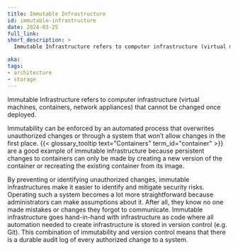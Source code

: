 ```yaml
---
title: Immutable Infrastructure
id: immutable-infrastructure
date: 2024-03-25
full_link:
short_description: >
  Immutable Infrastructure refers to computer infrastructure (virtual machines, containers, network appliances) that cannot be changed once deployed

aka: 
tags:
- architecture
- storage
---
```

 Immutable Infrastructure refers to computer infrastructure (virtual machines, containers, network appliances) that cannot be changed once deployed.

<!--more-->

Immutability can be enforced by an automated process that overwrites unauthorized changes or through a system that won’t allow changes in the first place.
{{< glossary_tooltip text="Containers" term_id="container" >}} are a good example of immutable infrastructure because persistent changes to containers
can only be made by creating a new version of the container or recreating the existing container from its image.

By preventing or identifying unauthorized changes, immutable infrastructures make it easier to identify and mitigate security risks. 
Operating such a system becomes a lot more straightforward because administrators can make assumptions about it.
After all, they know no one made mistakes or changes they forgot to communicate.
Immutable infrastructure goes hand-in-hand with infrastructure as code where all automation needed to create infrastructure is stored in version control (e.g. Git).
This combination of immutability and version control means that there is a durable audit log of every authorized change to a system.
